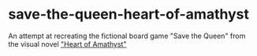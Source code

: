 # save-the-queen-heart-of-amathyst
An attempt at recreating the fictional board game "Save the Queen" from the visual novel ["Heart of Amathyst"](https://jadenblack.itch.io/heart-of-amethyst)
